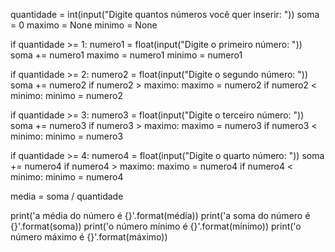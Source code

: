 quantidade = int(input("Digite quantos números você quer inserir: "))
soma = 0
maximo = None
minimo = None

if quantidade >= 1:
    numero1 = float(input("Digite o primeiro número: "))
    soma += numero1
    maximo = numero1
    minimo = numero1

if quantidade >= 2:
    numero2 = float(input("Digite o segundo número: "))
    soma += numero2
    if numero2 > maximo:
        maximo = numero2
    if numero2 < minimo:
        minimo = numero2

if quantidade >= 3:
    numero3 = float(input("Digite o terceiro número: "))
    soma += numero3
    if numero3 > maximo:
        maximo = numero3
    if numero3 < minimo:
        minimo = numero3

if quantidade >= 4:
    numero4 = float(input("Digite o quarto número: "))
    soma += numero4
    if numero4 > maximo:
        maximo = numero4
    if numero4 < minimo:
        minimo = numero4

media = soma / quantidade

print('a média do número é {}'.format(média))
print('a soma do número é {}'.format(soma))
print('o número mínimo é {}'.format(mínimo))
print('o número máximo é {}'.format(máximo))
